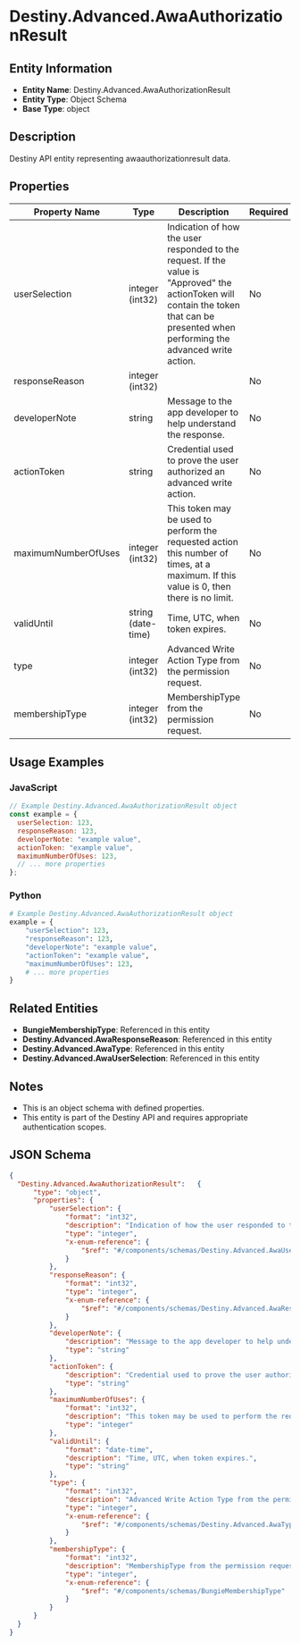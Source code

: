 # Destiny.Advanced.AwaAuthorizationResult

## Entity Information
- **Entity Name**: Destiny.Advanced.AwaAuthorizationResult
- **Entity Type**: Object Schema
- **Base Type**: object

## Description
Destiny API entity representing awaauthorizationresult data.

## Properties

| Property Name | Type | Description | Required |
|---------------|------|-------------|----------|
| userSelection | integer (int32) | Indication of how the user responded to the request. If the value is "Approved" the actionToken will contain the token that can be presented when performing the advanced write action. | No |
| responseReason | integer (int32) |  | No |
| developerNote | string | Message to the app developer to help understand the response. | No |
| actionToken | string | Credential used to prove the user authorized an advanced write action. | No |
| maximumNumberOfUses | integer (int32) | This token may be used to perform the requested action this number of times, at a maximum. If this value is 0, then there is no limit. | No |
| validUntil | string (date-time) | Time, UTC, when token expires. | No |
| type | integer (int32) | Advanced Write Action Type from the permission request. | No |
| membershipType | integer (int32) | MembershipType from the permission request. | No |

## Usage Examples

### JavaScript
```javascript
// Example Destiny.Advanced.AwaAuthorizationResult object
const example = {
  userSelection: 123,
  responseReason: 123,
  developerNote: "example value",
  actionToken: "example value",
  maximumNumberOfUses: 123,
  // ... more properties
};
```

### Python
```python
# Example Destiny.Advanced.AwaAuthorizationResult object
example = {
    "userSelection": 123,
    "responseReason": 123,
    "developerNote": "example value",
    "actionToken": "example value",
    "maximumNumberOfUses": 123,
    # ... more properties
}
```

## Related Entities
- **BungieMembershipType**: Referenced in this entity
- **Destiny.Advanced.AwaResponseReason**: Referenced in this entity
- **Destiny.Advanced.AwaType**: Referenced in this entity
- **Destiny.Advanced.AwaUserSelection**: Referenced in this entity

## Notes
- This is an object schema with defined properties.
- This entity is part of the Destiny API and requires appropriate authentication scopes.

## JSON Schema
```json
{
  "Destiny.Advanced.AwaAuthorizationResult":   {
      "type": "object",
      "properties": {
          "userSelection": {
              "format": "int32",
              "description": "Indication of how the user responded to the request. If the value is \"Approved\" the actionToken will contain the token that can be presented when performing the advanced write action.",
              "type": "integer",
              "x-enum-reference": {
                  "$ref": "#/components/schemas/Destiny.Advanced.AwaUserSelection"
              }
          },
          "responseReason": {
              "format": "int32",
              "type": "integer",
              "x-enum-reference": {
                  "$ref": "#/components/schemas/Destiny.Advanced.AwaResponseReason"
              }
          },
          "developerNote": {
              "description": "Message to the app developer to help understand the response.",
              "type": "string"
          },
          "actionToken": {
              "description": "Credential used to prove the user authorized an advanced write action.",
              "type": "string"
          },
          "maximumNumberOfUses": {
              "format": "int32",
              "description": "This token may be used to perform the requested action this number of times, at a maximum. If this value is 0, then there is no limit.",
              "type": "integer"
          },
          "validUntil": {
              "format": "date-time",
              "description": "Time, UTC, when token expires.",
              "type": "string"
          },
          "type": {
              "format": "int32",
              "description": "Advanced Write Action Type from the permission request.",
              "type": "integer",
              "x-enum-reference": {
                  "$ref": "#/components/schemas/Destiny.Advanced.AwaType"
              }
          },
          "membershipType": {
              "format": "int32",
              "description": "MembershipType from the permission request.",
              "type": "integer",
              "x-enum-reference": {
                  "$ref": "#/components/schemas/BungieMembershipType"
              }
          }
      }
  }
}
```
